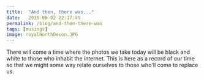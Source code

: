 ```yaml
---
title:  "And then, there was..."
date:   2015-06-02 22:17:49
permalink: /blog/and-then-there-was
tags: [musings]
image: royalNorthDevon.JPG
---
```


There will come a time where the photos we take today will be black and white to those who inhabit the internet. This is here as a record of our time so that we might some way relate ourselves to those who'll come to replace us.

